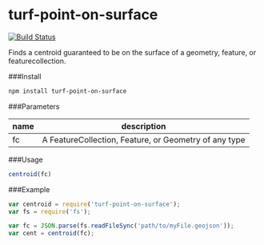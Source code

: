 turf-point-on-surface
===
[![Build Status](https://travis-ci.org/Turfjs/turf-point-on-surface.svg)](https://travis-ci.org/Turfjs/turf-point-on-surface)

Finds a centroid guaranteed to be on the surface of a geometry, feature, or featurecollection.


###Install

```sh
npm install turf-point-on-surface
```

###Parameters

|name|description|
|---|---|
|fc|A FeatureCollection, Feature, or Geometry of any type|

###Usage

```js
centroid(fc)
```

###Example

```js
var centroid = require('turf-point-on-surface');
var fs = require('fs');

var fc = JSON.parse(fs.readFileSync('path/to/myFile.geojson'));
var cent = centroid(fc);
```